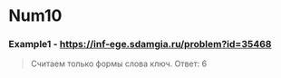 # Num10
### Example1 - https://inf-ege.sdamgia.ru/problem?id=35468
> Считаем только формы слова ключ.
> Ответ: 6